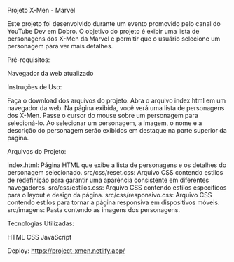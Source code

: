 Projeto X-Men - Marvel

Este projeto foi desenvolvido durante um evento promovido pelo canal do YouTube Dev em Dobro. O objetivo do projeto é exibir uma lista de personagens dos X-Men da Marvel e permitir que o usuário selecione um personagem para ver mais detalhes.

Pré-requisitos:

Navegador da web atualizado

Instruções de Uso:

Faça o download dos arquivos do projeto.
Abra o arquivo index.html em um navegador da web.
Na página exibida, você verá uma lista de personagens dos X-Men.
Passe o cursor do mouse sobre um personagem para selecioná-lo.
Ao selecionar um personagem, a imagem, o nome e a descrição do personagem serão exibidos em destaque na parte superior da página.

Arquivos do Projeto:

index.html: Página HTML que exibe a lista de personagens e os detalhes do personagem selecionado.
src/css/reset.css: Arquivo CSS contendo estilos de redefinição para garantir uma aparência consistente em diferentes navegadores.
src/css/estilos.css: Arquivo CSS contendo estilos específicos para o layout e design da página.
src/css/responsivo.css: Arquivo CSS contendo estilos para tornar a página responsiva em dispositivos móveis.
src/imagens: Pasta contendo as imagens dos personagens.

Tecnologias Utilizadas:

HTML
CSS
JavaScript

Deploy: 
https://project-xmen.netlify.app/

